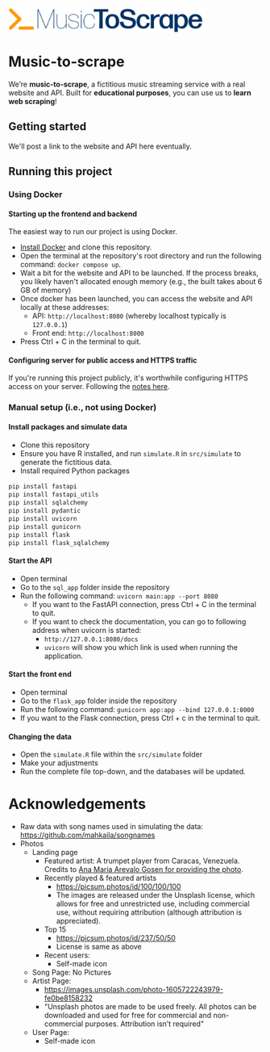 <img src="flask_app/static/images/logo.png" height="50">

# Music-to-scrape

We’re __music-to-scrape__, a fictitious music streaming service with a real website and API. Built for __educational purposes__, you can use us to __learn web scraping__! 

## Getting started

We'll post a link to the website and API here eventually.

## Running this project

### Using Docker

#### Starting up the frontend and backend

The easiest way to run our project is using Docker.

- [Install Docker](docs/install_docker.md) and clone this repository.
- Open the terminal at the repository's root directory and run the following command: `docker compose up`.
- Wait a bit for the website and API to be launched. If the process breaks, you likely haven't allocated enough memory (e.g., the built takes about 6 GB of memory)
- Once docker has been launched, you can access the website and API locally at these addresses:
    - API: `http://localhost:8080` (whereby localhost typically is `127.0.0.1`)
    - Front end: `http://localhost:8000`
- Press Ctrl + C in the terminal to quit.

#### Configuring server for public access and HTTPS traffic

If you're running this project publicly, it's worthwhile configuring HTTPS access on your server. Following the [notes here](docs/server.md).

### Manual setup (i.e., not using Docker)

#### Install packages and simulate data

- Clone this repository
- Ensure you have R installed, and run `simulate.R` in `src/simulate` to generate the fictitious data.
- Install required Python packages

```
pip install fastapi
pip install fastapi_utils
pip install sqlalchemy
pip install pydantic
pip install uvicorn
pip install gunicorn
pip install flask
pip install flask_sqlalchemy
```

#### Start the API
- Open terminal
- Go to the `sql_app` folder inside the repository
- Run the following command: `uvicorn main:app --port 8080`
  - If you want to the FastAPI connection, press Ctrl + C in the terminal to quit.
  - If you want to check the documentation, you can go to following address when uvicorn is started:
    - `http://127.0.0.1:8080/docs`
    - `uvicorn` will show you which link is used when running the application.

#### Start the front end 
- Open terminal
- Go to the `flask_app` folder inside the repository
- Run the following command: `gunicorn app:app --bind 127.0.0.1:8000`
- If you want to the Flask connection, press Ctrl + c in the terminal to quit.

#### Changing the data
- Open the `simulate.R` file within the `src/simulate` folder
- Make your adjustments
- Run the complete file top-down, and the databases will be updated.

# Acknowledgements

- Raw data with song names used in simulating the data: https://github.com/mahkaila/songnames
- Photos
  - Landing page
    - Featured artist: A trumpet player from Caracas, Venezuela. Credits to [Ana Maria Arevalo Gosen for providing the photo](https://www.instagram.com/anitasinfiltro/).
    - Recently played & featured artists
      - https://picsum.photos/id/100/100/100
      - The images are released under the Unsplash license, which allows for free and unrestricted use, including commercial use, without requiring attribution (although attribution is appreciated).
     - Top 15
       - https://picsum.photos/id/237/50/50
       - License is same as above
     - Recent users:
       - Self-made icon
   - Song Page: No Pictures
   - Artist Page:
     - https://images.unsplash.com/photo-1605722243979-fe0be8158232
     - "Unsplash photos are made to be used freely. All photos can be downloaded and used for free for commercial and non-commercial purposes.             Attribution isn’t required"
    - User Page:
      -  Self-made icon
